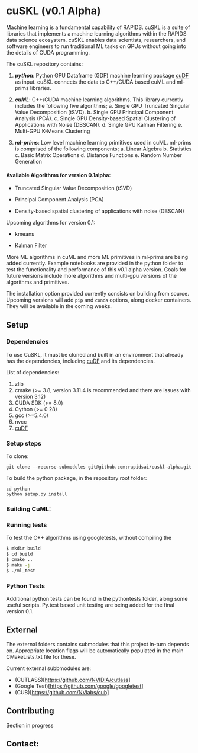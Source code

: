 # cuSKL (v0.1 Alpha)

Machine learning is a fundamental capability of RAPIDS. cuSKL is a suite of libraries that implements a machine learning algorithms within the RAPIDS data science ecosystem. cuSKL enables data scientists, researchers, and software engineers to run traditional ML tasks on  GPUs without going into the details of CUDA programming.

The cuSKL repository contains:

1. ***python***: Python GPU Dataframe (GDF) machine learning package [cuDF](https://github.com/gpuopenanalytics/pygdf) as input. cuSKL connects the data to C++/CUDA based cuML and ml-prims libraries.

2. ***cuML***: C++/CUDA machine learning algorithms. This library currently includes the following five algorithms;
   a. Single GPU Truncated Singular Value Decomposition (tSVD).
   b. Single GPU Principal Component Analysis (PCA).
   c. Single GPU Density-based Spatial Clustering of Applications with Noise (DBSCAN).
   d. Single GPU Kalman Filtering
   e. Multi-GPU K-Means Clustering

3. ***ml-prims***: Low level machine learning primitives used in cuML. ml-prims is comprised of the following components;
   a. Linear Algebra
   b. Statistics
   c. Basic Matrix Operations
   d. Distance Functions
   e. Random Number Generation

#### Available Algorithms for version 0.1alpha:

- Truncated Singular Value Decomposition (tSVD)

- Principal Component Analysis (PCA)

- Density-based spatial clustering of applications with noise (DBSCAN)

Upcoming algorithms for version 0.1:

- kmeans

- Kalman Filter

More ML algorithms in cuML and more ML primitives in ml-prims are being added currently. Example notebooks are provided in the python folder to test the functionality and performance of this v0.1 alpha version. Goals for future versions include more algorithms and  multi-gpu versions of the algorithms and primitives.

The installation option provided currently consists on building from source. Upcoming versions will add `pip` and `conda` options, along docker containers. They will be available in the coming weeks.


## Setup

### Dependencies

To use CuSKL, it must be cloned and built in an environment that already has the dependencies, including [cuDF](https://github.com/rapidsai/cudf-alpha) and its dependencies.

List of dependencies:

1. zlib
2. cmake (>= 3.8, version 3.11.4 is recommended and there are issues with version 3.12)
3. CUDA SDK (>= 8.0)
4. Cython (>= 0.28)
5. gcc (>=5.4.0)
6. nvcc
7. [cuDF](https://github.com/gpuopenanalytics/pygdf)

### Setup steps

To clone:

```
git clone --recurse-submodules git@github.com:rapidsai/cuskl-alpha.git
```

To build the python package, in the repository root folder:

```
cd python
python setup.py install
```

### Building CuML:

### Running tests

To test the C++ algorithms using googletests, without compiling the

```bash
$ mkdir build
$ cd build
$ cmake ..
$ make -j
$ ./ml_test
```

### Python Tests

Additional python tests can be found in the pythontests folder, along some useful scripts. Py.test based unit testing are being added for the final version 0.1.

## External

The external folders contains submodules that this project in-turn depends on. Appropriate location flags
will be automatically populated in the main CMakeLists.txt file for these.

Current external subbmodules are:

- (CUTLASS)[https://github.com/NVIDIA/cutlass]
- (Google Test)[https://github.com/google/googletest]
- (CUB)[https://github.com/NVlabs/cub]


## Contributing

Section in progress


## Contact:


